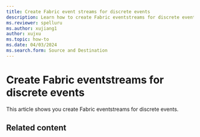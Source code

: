 ```yaml
---
title: Create Fabric event streams for discrete events
description: Learn how to create Fabric eventstreams for discrete events.
ms.reviewer: spelluru
ms.author: xujiang1
author: xujxu
ms.topic: how-to
ms.date: 04/03/2024
ms.search.form: Source and Destination
---
```


# Create Fabric eventstreams for discrete events
This article shows you create Fabric eventstreams for discrete events.


## Related content

